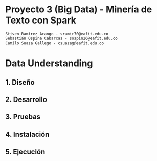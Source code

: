 # Proyecto 3 (Big Data) - Minería de Texto con Spark

    Stiven Ramírez Arango - sramir70@eafit.edu.co
    Sebastián Ospina Cabarcas - sospin26@eafit.edu.co
    Camilo Suaza Gallego - csuazag@eafit.edu.co

# Data Understanding


## 1. Diseño



## 2. Desarrollo



## 3. Pruebas



## 4. Instalación



## 5. Ejecución

